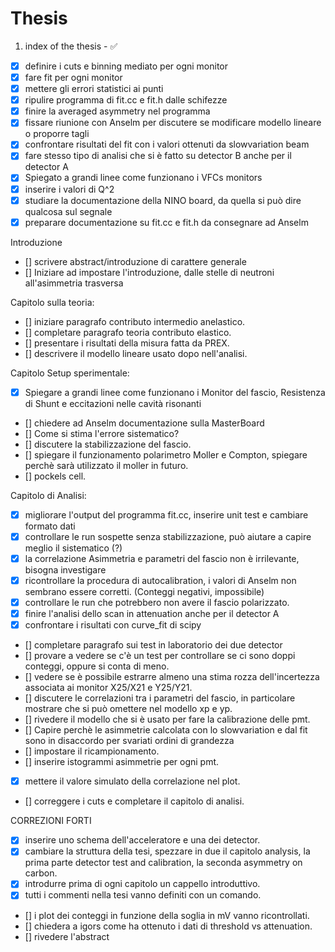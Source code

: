 # Thesis

1. index of the thesis - :white_check_mark:

- [x] definire i cuts e binning mediato per ogni monitor 
- [x] fare fit per ogni monitor
- [x] mettere gli errori statistici ai punti
- [x] ripulire programma di fit.cc e fit.h dalle schifezze
- [x] finire la averaged asymmetry nel programma
- [x] fissare riunione con Anselm per discutere se modificare modello lineare o proporre tagli 
- [x] confrontare risultati del fit con i valori ottenuti da slowvariation beam
- [x] fare stesso tipo di analisi che si è fatto su detector B anche per il detector A
- [x] Spiegato a grandi linee come funzionano i VFCs monitors
- [x] inserire i valori di Q^2
- [x] studiare la documentazione della NINO board, da quella si può dire qualcosa sul segnale
- [x] preparare documentazione su fit.cc e fit.h da consegnare ad Anselm

Introduzione 
- [] scrivere abstract/introduzione di carattere generale
- [] Iniziare ad impostare l'introduzione, dalle stelle di neutroni all'asimmetria trasversa

Capitolo sulla teoria:

- [] iniziare paragrafo contributo intermedio anelastico.
- [] completare paragrafo teoria contributo elastico.
- [] presentare i risultati della misura fatta da PREX.
- [] descrivere il modello lineare usato dopo nell'analisi.

Capitolo Setup sperimentale:
- [x] Spiegare a grandi linee come funzionano i Monitor del fascio, Resistenza di Shunt e eccitazioni nelle cavità risonanti
- [] chiedere ad Anselm documentazione sulla MasterBoard
- [] Come si stima l'errore sistematico?
- [] discutere la stabilizzazione del fascio.
- [] spiegare il funzionamento polarimetro Moller e Compton, spiegare perchè sarà utilizzato il moller in futuro.
- [] pockels cell.

Capitolo di Analisi:
- [x] migliorare l'output del programma fit.cc, inserire unit test e cambiare formato dati
- [x] controllare le run sospette senza stabilizzazione, può aiutare a capire meglio il sistematico (?)
- [x] la correlazione Asimmetria e parametri del fascio non è irrilevante, bisogna investigare
- [x] ricontrollare la procedura di autocalibration, i valori di Anselm non sembrano essere corretti. (Conteggi negativi, impossibile)
- [x] controllare le run che potrebbero non avere il fascio polarizzato.
- [x] finire l'analisi dello scan in attenuation anche per il detector A
- [x] confrontare i risultati con curve_fit di scipy
- [] completare paragrafo sui test in laboratorio dei due detector
- [] provare a vedere se c'è un test per controllare se ci sono doppi conteggi, oppure si conta di meno.
- [] vedere se è possibile estrarre almeno una stima rozza dell'incertezza associata ai monitor X25/X21 e Y25/Y21.
- [] discutere le correlazioni tra i parametri del fascio, in particolare mostrare che si può omettere nel modello xp e yp.
- [] rivedere il modello che si è usato per fare la calibrazione delle pmt.
- [] Capire perchè le asimmetrie calcolata con lo slowvariation e dal fit sono in disaccordo per svariati ordini di grandezza
- [] impostare il ricampionamento.
- [] inserire istogrammi asimmetrie per ogni pmt.
- [x] mettere il valore simulato della correlazione nel plot.
- [] correggere i cuts e completare il capitolo di analisi.

CORREZIONI FORTI

- [x] inserire uno schema dell'acceleratore e una dei detector.
- [x] cambiare la struttura della tesi, spezzare in due il capitolo analysis, la prima parte detector test and calibration, la seconda asymmetry on carbon.
- [x] introdurre prima di ogni capitolo un cappello introduttivo.
- [x] tutti i commenti nella tesi vanno definiti con un comando.
- [] i plot dei conteggi in funzione della soglia in mV vanno ricontrollati.
- [] chiedera a igors come ha ottenuto i dati di threshold vs attenuation.
- [] rivedere l'abstract

